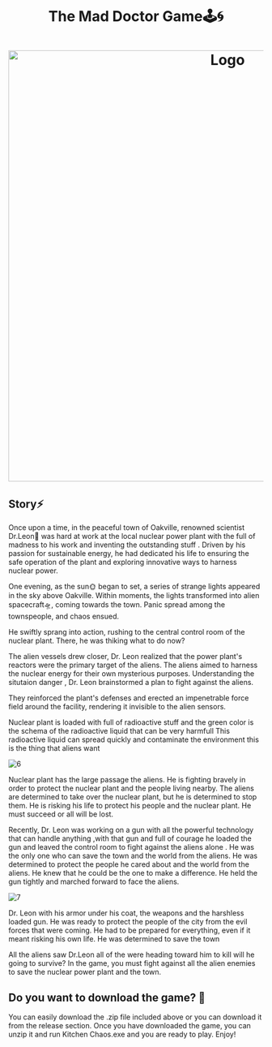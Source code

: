 
<h1 align="center" >The Mad Doctor Game🕹️🌀 </h1>

<h1 align="center" ><img src="https://github.com/MANISH-SAHANI/The-Mad-Doctor-Game/assets/91081774/67ea9dd6-c2e1-4b5c-9bed-9b5a88b6e29f" alt="Logo" width="850" /></h1>

<h2> Story⚡</h2>
Once upon a time, in the peaceful town of Oakville, renowned scientist Dr.Leon🔬 was hard at work at the local nuclear power plant with the full of madness to his work and inventing the outstanding stuff . Driven by his passion for sustainable energy, he had dedicated his life to ensuring the safe operation of the plant and exploring innovative ways to harness nuclear power.

One evening, as the sun🌞 began to set, a series of strange lights appeared in the sky above Oakville. Within moments, the lights transformed into alien spacecraft🛸, coming towards the town. Panic spread among the townspeople, and chaos ensued.

He swiftly sprang into action, rushing to the central control room of the nuclear plant. There, he was thiking what to do now?

The alien vessels drew closer, Dr. Leon realized that the power plant's reactors were the primary target of the aliens. The aliens aimed to harness the nuclear energy for their own mysterious purposes. Understanding the situtaion danger , Dr. Leon brainstormed a plan to fight against the aliens.

They reinforced the plant's defenses and erected an impenetrable force field around the facility, rendering it invisible to the alien sensors.

Nuclear plant is loaded with full of radioactive stuff and the green color is the schema of the radioactive liquid that can be very harmfull This radioactive liquid can spread quickly and contaminate the environment this is the thing that aliens want 

![6](https://github.com/MANISH-SAHANI/The-Mad-Doctor-Game/assets/91081774/d68fdb85-96ab-4de9-bbf5-8104548cd799)

Nuclear plant has the large passage the aliens. He is fighting bravely in order to protect the nuclear plant and the people living nearby. The aliens are determined to take over the nuclear plant, but he is determined to stop them. He is risking his life to protect his people and the nuclear plant. He must succeed or all will be lost.

Recently, Dr. Leon was working on a gun with all the powerful technology that can handle anything ,with that gun and full of courage he loaded the gun and leaved the control room to fight against the aliens alone . He was the only one who can save the town and the world from the aliens. He was determined to protect the people he cared about and the world from the aliens. He knew that he could be the one to make a difference. He held the gun tightly and marched forward to face the aliens.


![7](https://github.com/MANISH-SAHANI/The-Mad-Doctor-Game/assets/91081774/dc995560-fa1e-4e28-91f9-121008781f58)

Dr. Leon with his armor under his coat, the weapons and the harshless loaded gun. He was ready to protect the people of the city from the evil forces that were coming. He had to be prepared for everything, even if it meant risking his own life. He was determined to save the town  

All the aliens saw Dr.Leon all of the were heading toward him to kill will he going to survive? In the game, you must fight against all the alien enemies to save the nuclear power plant and the town.


<h2> Do you want to download the game? 💫 </h2>

You can easily download the .zip file included above or you can download it from the release section. Once you have downloaded the game, you can unzip it and run Kitchen Chaos.exe and you are ready to play. Enjoy!





